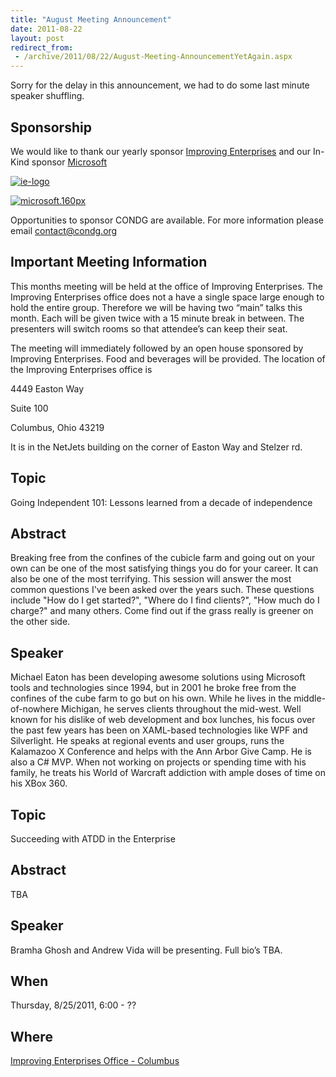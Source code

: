 ```yaml
---
title: "August Meeting Announcement"
date: 2011-08-22
layout: post
redirect_from:
 - /archive/2011/08/22/August-Meeting-AnnouncementYetAgain.aspx
---
```



Sorry for the delay in this announcement, we had to do some last minute speaker shuffling.

## Sponsorship

We would like to thank our yearly sponsor [Improving Enterprises](http://www.improvingenterprises.com/) and our In-Kind sponsor [Microsoft](http://msdn.microsoft.com/en-us/default.aspx)

[![ie-logo](http://condg.org/images/condg_org/Windows-Live-Writer/February-Meeting-Announcement_BD2C/ie-logo_thumb.jpg "ie-logo")](http://condg.org/images/condg_org/Windows-Live-Writer/February-Meeting-Announcement_BD2C/ie-logo_2.jpg)

[![microsoft.160px](http://condg.org/images/condg_org/WindowsLiveWriter/JuneMeetingAnnouncement_C169/microsoft.160px_thumb_1.png "microsoft.160px")](http://condg.org/images/condg_org/WindowsLiveWriter/JuneMeetingAnnouncement_C169/microsoft.160px_4.png)

Opportunities to sponsor CONDG are available. For more information please email [contact@condg.org](mailto:emailcontact@condg.org)

## Important Meeting Information

This months meeting will be held at the office of Improving Enterprises. The Improving Enterprises office does not a have a single space large enough to hold the entire group. Therefore we will be having two “main” talks this month. Each will be given twice with a 15 minute break in between. The presenters will switch rooms so that attendee’s can keep their seat.

The meeting will immediately followed by an open house sponsored by Improving Enterprises. Food and beverages will be provided. The location of the Improving Enterprises office is

4449 Easton Way

Suite 100

Columbus, Ohio 43219

It is in the NetJets building on the corner of Easton Way and Stelzer rd.

## Topic

Going Independent 101: Lessons learned from a decade of independence

## Abstract

Breaking free from the confines of the cubicle farm and going out on your own can be one of the most satisfying things you do for your career. It can also be one of the most terrifying. This session will answer the most common questions I've been asked over the years such. These questions include "How do I get started?", "Where do I find clients?", "How much do I charge?" and many others. Come find out if the grass really is greener on the other side.

## Speaker

Michael Eaton has been developing awesome solutions using Microsoft tools and technologies since 1994, but in 2001 he broke free from the confines of the cube farm to go but on his own. While he lives in the middle-of-nowhere Michigan, he serves clients throughout the mid-west. Well known for his dislike of web development and box lunches, his focus over the past few years has been on XAML-based technologies like WPF and Silverlight. He speaks at regional events and user groups, runs the Kalamazoo X Conference and helps with the Ann Arbor Give Camp. He is also a C# MVP. When not working on projects or spending time with his family, he treats his World of Warcraft addiction with ample doses of time on his XBox 360.

## Topic

Succeeding with ATDD in the Enterprise

## Abstract

TBA

## Speaker

Bramha Ghosh and Andrew Vida will be presenting. Full bio’s TBA.

## When

Thursday, 8/25/2011, 6:00 - ??

## Where
 [Improving Enterprises Office - Columbus](http://www.bing.com/maps/#JnE9LjQ0NDklMmJFYXN0b24lMmJXYXklMmJTdWl0ZSUyYjEwMCUyYkNvbHVtYnVzJTI1MmMlMmJPaGlvJTJiNDMyMTklMmIlN2Vzc3QuMCU3ZXBnLjEmYmI9NTcuMTY4ODI4NzI3NDA0MiU3ZS00My4wNjY3NTcyMDE1JTdlMjEuNzU0MDgwNjMyMDM2JTdlLTEzMi4yNzU3NDE1NzY1)
